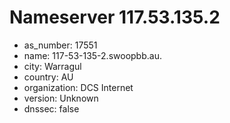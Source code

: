 # Nameserver 117.53.135.2

* as_number: 17551
* name: 117-53-135-2.swoopbb.au.
* city: Warragul
* country: AU
* organization: DCS Internet
* version: Unknown
* dnssec: false
